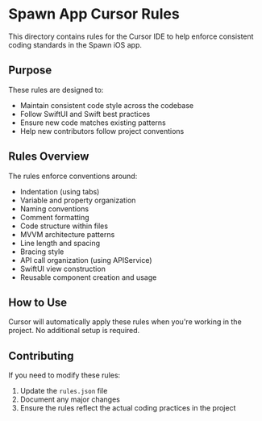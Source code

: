 # Spawn App Cursor Rules

This directory contains rules for the Cursor IDE to help enforce consistent coding standards in the Spawn iOS app.

## Purpose

These rules are designed to:
- Maintain consistent code style across the codebase
- Follow SwiftUI and Swift best practices
- Ensure new code matches existing patterns
- Help new contributors follow project conventions

## Rules Overview

The rules enforce conventions around:
- Indentation (using tabs)
- Variable and property organization
- Naming conventions
- Comment formatting
- Code structure within files
- MVVM architecture patterns
- Line length and spacing
- Bracing style
- API call organization (using APIService)
- SwiftUI view construction
- Reusable component creation and usage

## How to Use

Cursor will automatically apply these rules when you're working in the project. No additional setup is required.

## Contributing

If you need to modify these rules:
1. Update the `rules.json` file
2. Document any major changes
3. Ensure the rules reflect the actual coding practices in the project 